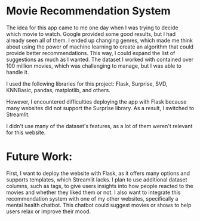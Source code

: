 # Movie Recommendation System
The idea for this app came to me one day when I was trying to decide which movie to watch. Google provided some good results, but I had already seen all of them. I ended up changing genres, which made me think about using the power of machine learning to create an algorithm that could provide better recommendations. This way, I could expand the list of suggestions as much as I wanted. The dataset I worked with contained over 100 million movies, which was challenging to manage, but I was able to handle it.

I used the following libraries for this project: Flask, Surprise, SVD, KNNBasic, pandas, matplotlib, and others.

However, I encountered difficulties deploying the app with Flask because many websites did not support the Surprise library. As a result, I switched to Streamlit.

I didn't use many of the dataset's features, as a lot of them weren't relevant for this website.

# Future Work:
First, I want to deploy the website with Flask, as it offers many options and supports templates, which Streamlit lacks. I plan to use additional dataset columns, such as tags, to give users insights into how people reacted to the movies and whether they liked them or not. I also want to integrate this recommendation system with one of my other websites, specifically a mental health chatbot. This chatbot could suggest movies or shows to help users relax or improve their mood.
